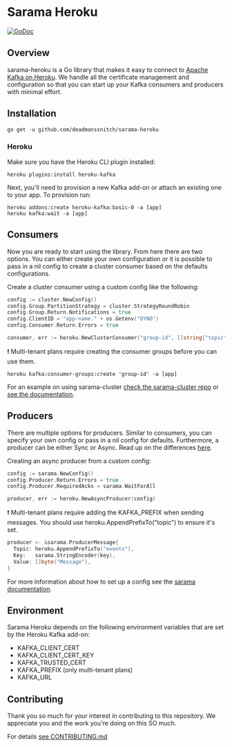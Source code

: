 # Sarama Heroku

[![GoDoc](https://godoc.org/github.com/deadmanssnitch/sarama-heroku?status.svg)](http://godoc.org/github.com/deadmanssnitch/sarama-heroku)

## Overview

sarama-heroku is a Go library that makes it easy to connect to [Apache Kafka on
Heroku](https://www.heroku.com/kafka).  We handle all the certificate
management and configuration so that you can start up your Kafka consumers and
producers with minimal effort.

## Installation

```console
go get -u github.com/deadmanssnitch/sarama-heroku
```

### Heroku

Make sure you have the Heroku CLI plugin installed:
```console
heroku plugins:install heroku-kafka
```

Next, you'll need to provision a new Kafka add-on or attach an existing one to
your app. To provision run:
```console
heroku addons:create heroku-kafka:basic-0 -a [app]
heroku kafka:wait -a [app]
```

## Consumers

Now you are ready to start using the library. From here there are two options.
You can either create your own configuration or it is possible to pass in a nil
config to create a cluster consumer based on the defaults configurations.

Create a cluster consumer using a custom config like the following:

```go
config := cluster.NewConfig()
config.Group.PartitionStrategy = cluster.StrategyRoundRobin
config.Group.Return.Notifications = true
config.ClientID = "app-name." + os.Getenv("DYNO")
config.Consumer.Return.Errors = true

consumer, err := heroku.NewClusterConsumer("group-id", []string{"topic"}, config)
```

:heavy_exclamation_mark: Multi-tenant plans require creating the consumer
groups before you can use them.
```console
heroku kafka:consumer-groups:create 'group-id' -a [app]
```

For an example on using sarama-cluster
[check the sarama-cluster repo](https://github.com/bsm/sarama-cluster) or
[see the documentation](https://godoc.org/github.com/bsm/sarama-cluster).

## Producers

There are multiple options for producers. Similar to consumers, you can specify
your own config or pass in a nil config for defaults. Furthermore, a producer
can be either Sync or Async. Read up on the differences
[here](https://godoc.org/github.com/Shopify/sarama).

Creating an async producer from a custom config:

```go
config := sarama.NewConfig()
config.Producer.Return.Errors = true
config.Producer.RequiredAcks = sarama.WaitForAll

producer, err := heroku.NewAsyncProducer(config)
```

:heavy_exclamation_mark: Multi-tenant plans require adding the KAFKA_PREFIX
when sending messages. You should use heroku.AppendPrefixTo("topic") to ensure
it's set.

```go
producer <- &sarama.ProducerMessage{
  Topic: heroku.AppendPrefixTo("events"),
  Key:   sarama.StringEncoder(key),
  Value: []byte("Message"),
}
```
For more information about how to set up a config see the
[sarama documentation](http://godoc.org/github.com/Shopify/sarama#Config).

## Environment

Sarama Heroku depends on the following environment variables that are set by
the Heroku Kafka add-on:

  - KAFKA\_CLIENT\_CERT
  - KAFKA\_CLIENT\_CERT\_KEY
  - KAFKA\_TRUSTED\_CERT
  - KAFKA\_PREFIX (only multi-tenant plans)
  - KAFKA\_URL

## Contributing

Thank you so much for your interest in contributing to this repository. We
appreciate you and the work you're doing on this SO much.

For details [see CONTRIBUTING.md](CONTRIBUTING.md)

